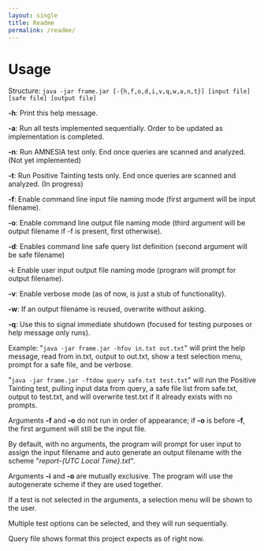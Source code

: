 ```yaml
---
layout: single
title: Readme
permalink: /readme/
---
```


# Usage
Structure: `java -jar frame.jar [-{h,f,o,d,i,v,q,w,a,n,t}] [input file] [safe file] [output file]`


**-h**: Print this help message.

**-a**: Run all tests implemented sequentially. Order to be updated as implementation is completed.

**-n**: Run AMNESIA test only. End once queries are scanned and analyzed. (Not yet implemented)

**-t**: Run Positive Tainting tests only. End once queries are scanned and analyzed. (In progress)

**-f**: Enable command line input file naming mode (first argument will be input filename).

**-o**: Enable command line output file naming mode (third argument will be output filename if -f is present, first otherwise).

**-d**: Enables command line safe query list definition (second argument will be safe filename)

**-i**: Enable user input output file naming mode (program will prompt for output filename).

**-v**: Enable verbose mode (as of now, is just a stub of functionality).

**-w**: If an output filename is reused, overwrite without asking.

**-q**: Use this to signal immediate shutdown (focused for testing purposes or help message only runs).

Example: "`java -jar frame.jar -hfov in.txt out.txt`" will print the help message, read from in.txt, output to out.txt, show a test selection menu, prompt for a safe file, and be verbose.

"`java -jar frame.jar -ftdow query safe.txt test.txt`" will run the Positive Tainting test, pulling input data from query, a safe file list from safe.txt, output to test.txt, and will overwrite test.txt if it already exists with no prompts.

Arguments **-f** and **-o** do not run in order of appearance; if **-o** is before **-f**, the first argument will still be the input file.

By default, with no arguments, the program will prompt for user input to assign the input filename and auto generate an output filename with the scheme "*report-{UTC Local Time}.txt*".

Arguments **-i** and **-o** are mutually exclusive. The program will use the autogenerate scheme if they are used together.

If a test is not selected in the arguments, a selection menu will be shown to the user.

Multiple test options can be selected, and they will run sequentially.

Query file shows format this project expects as of right now.
